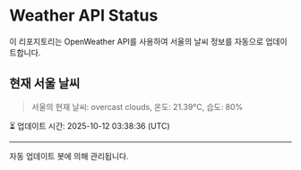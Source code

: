 
# Weather API Status

이 리포지토리는 OpenWeather API를 사용하여 서울의 날씨 정보를 자동으로 업데이트합니다.

## 현재 서울 날씨
> 서울의 현재 날씨: overcast clouds, 온도: 21.39°C, 습도: 80%

⏳ 업데이트 시간: 2025-10-12 03:38:36 (UTC)

---
자동 업데이트 봇에 의해 관리됩니다.
